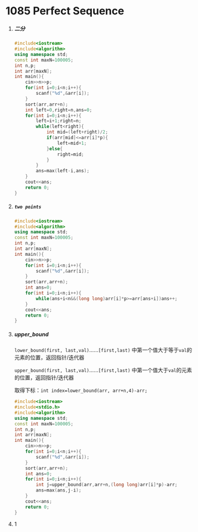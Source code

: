 # 1085 Perfect Sequence 

1. ##### 二分

   ```c++
   #include<iostream>
   #include<algorithm>
   using namespace std;
   const int maxN=100005;
   int n,p;
   int arr[maxN];
   int main(){
       cin>>n>>p;
       for(int i=0;i<n;i++){
           scanf("%d",&arr[i]);
       }
       sort(arr,arr+n);
       int left=0,right=n,ans=0;
       for(int i=0;i<n;i++){
           left=i+1;right=n;
           while(left<right){
               int mid=(left+right)/2;
               if(arr[mid]<=arr[i]*p){
                   left=mid+1;
               }else{
                   right=mid;
               }
           }
           ans=max(left-i,ans);
       }
       cout<<ans;
       return 0;
   }
   ```

2. ##### `two points`

   ```c++
   #include<iostream>
   #include<algorithm>
   using namespace std;
   const int maxN=100005;
   int n,p;
   int arr[maxN];
   int main(){
       cin>>n>>p;
       for(int i=0;i<n;i++){
           scanf("%d",&arr[i]);
       }
       sort(arr,arr+n);
       int ans=0;
       for(int i=0;i<n;i++){
           while(ans+i<n&&(long long)arr[i]*p>=arr[ans+i])ans++;
       }
       cout<<ans;
       return 0;
   }
   ```

3. #####  upper_bound

   `lower_bound(first, last,val)`......`[first,last)` 中第一个值大于等于`val`的元素的位置，返回指针/迭代器

   `upper_bound(first, last,val)`......`[first,last)` 中第一个值大于`val`的元素的位置，返回指针/迭代器

   取得下标：`int index=lower_bound(arr, arr+n,4)-arr;`

   ```c++
   #include<iostream>
   #include<stdio.h>
   #include<algorithm>
   using namespace std;
   const int maxN=100005;
   int n,p;
   int arr[maxN];
   int main(){
       cin>>n>>p;
       for(int i=0;i<n;i++){
           scanf("%d",&arr[i]);
       }
       sort(arr,arr+n);
       int ans=0;
       for(int i=0;i<n;i++){
           int j=upper_bound(arr,arr+n,(long long)arr[i]*p)-arr;
           ans=max(ans,j-i);
       }
       cout<<ans;
       return 0;
   }
   ```

4. 1